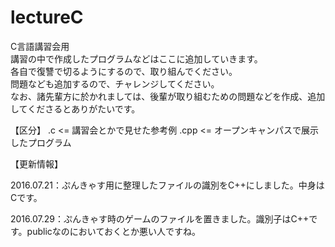 # lectureC
C言語講習会用  
講習の中で作成したプログラムなどはここに追加していきます。  
各自で復讐で切るようにするので、取り組んでください。  
問題なども追加するので、チャレンジしてください。  
なお、諸先輩方に於かれましては、後輩が取り組むための問題などを作成、追加してくださるとありがたいです。  
<p><p>
【区分】
  .c   <= 講習会とかで見せた参考例
  .cpp <= オープンキャンパスで展示したプログラム
<p><p>
【更新情報】<p>
2016.07.21：ぷんきゃす用に整理したファイルの識別をC++にしました。中身はCです。<p>
2016.07.29：ぷんきゃす時のゲームのファイルを置きました。識別子はC++です。publicなのにおいておくとか悪い人ですね。
